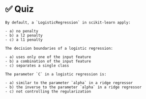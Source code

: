 # ✅ Quiz

```{admonition} Question
By default, a `LogisticRegression` in scikit-learn apply:

- a) no penalty
- b) a l2 penalty
- c) a l1 penalty
```

```{admonition} Question
The decision boundaries of a logistic regression:

- a) uses only one of the input feature
- b) a combination of the input feature
- c) separates a single class
```

```{admonition} Question
The parameter `C` in a logistic regression is:

- a) similar to the parameter `alpha` in a ridge regressor
- b) the inverse to the parameter `alpha` in a ridge regressor
- c) not controlling the regularization
```
